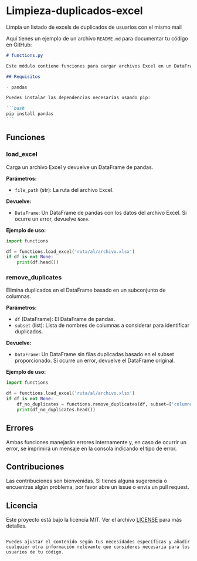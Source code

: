 # Limpieza-duplicados-excel

Limpia un listado de excels de duplicados de usuarios con el mismo mail

Aquí tienes un ejemplo de un archivo `README.md` para documentar tu código en GitHub:

````markdown
# functions.py

Este módulo contiene funciones para cargar archivos Excel en un DataFrame de pandas y para eliminar duplicados en el DataFrame basado en un subconjunto de columnas.

## Requisitos

- pandas

Puedes instalar las dependencias necesarias usando pip:

```bash
pip install pandas
```
````

## Funciones

### load_excel

Carga un archivo Excel y devuelve un DataFrame de pandas.

**Parámetros:**

- `file_path` (str): La ruta del archivo Excel.

**Devuelve:**

- `DataFrame`: Un DataFrame de pandas con los datos del archivo Excel. Si ocurre un error, devuelve `None`.

**Ejemplo de uso:**

```python
import functions

df = functions.load_excel('ruta/al/archivo.xlsx')
if df is not None:
    print(df.head())
```

### remove_duplicates

Elimina duplicados en el DataFrame basado en un subconjunto de columnas.

**Parámetros:**

- `df` (DataFrame): El DataFrame de pandas.
- `subset` (list): Lista de nombres de columnas a considerar para identificar duplicados.

**Devuelve:**

- `DataFrame`: Un DataFrame sin filas duplicadas basado en el subset proporcionado. Si ocurre un error, devuelve el DataFrame original.

**Ejemplo de uso:**

```python
import functions

df = functions.load_excel('ruta/al/archivo.xlsx')
if df is not None:
    df_no_duplicates = functions.remove_duplicates(df, subset=['columna1', 'columna2'])
    print(df_no_duplicates.head())
```

## Errores

Ambas funciones manejarán errores internamente y, en caso de ocurrir un error, se imprimirá un mensaje en la consola indicando el tipo de error.

## Contribuciones

Las contribuciones son bienvenidas. Si tienes alguna sugerencia o encuentras algún problema, por favor abre un issue o envía un pull request.

## Licencia

Este proyecto está bajo la licencia MIT. Ver el archivo [LICENSE](LICENSE) para más detalles.

```

Puedes ajustar el contenido según tus necesidades específicas y añadir cualquier otra información relevante que consideres necesaria para los usuarios de tu código.
```
